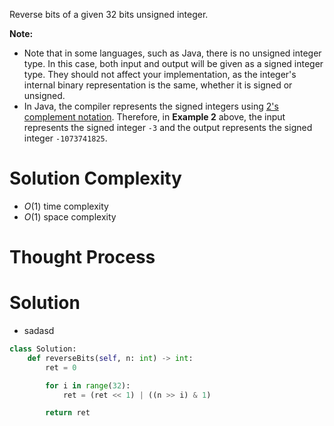 Reverse bits of a given 32 bits unsigned integer.

**Note:**

- Note that in some languages, such as Java, there is no unsigned integer type. In this case, both input and output will be given as a signed integer type. They should not affect your implementation, as the integer's internal binary representation is the same, whether it is signed or unsigned.
- In Java, the compiler represents the signed integers using [2's complement notation](https://en.wikipedia.org/wiki/Two%27s_complement). Therefore, in **Example 2** above, the input represents the signed integer `-3` and the output represents the signed integer `-1073741825`.
# Solution Complexity
- $O(1)$ time complexity
- $O(1)$ space complexity
# Thought Process
# Solution
- sadasd
```Python
class Solution:
	def reverseBits(self, n: int) -> int:
		ret = 0

		for i in range(32):
			ret = (ret << 1) | ((n >> i) & 1)

		return ret
```